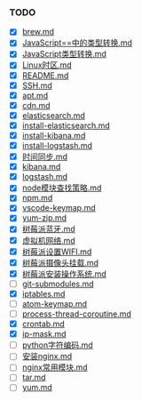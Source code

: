 ### TODO
- [x] [brew.md](brew.md)
- [x] [JavaScript==中的类型转换.md](JavaScript==中的类型转换.md)
- [x] [JavaScript类型转换.md](JavaScript类型转换.md)
- [x] [Linux时区.md](Linux时区.md)
- [x] [README.md](README.md)
- [x] [SSH.md](SSH.md)
- [x] [apt.md](apt.md)
- [x] [cdn.md](cdn.md)
- [x] [elasticsearch.md](elasticsearch.md)
- [x] [install-elasticsearch.md](install-elasticsearch.md)
- [x] [install-kibana.md](install-kibana.md)
- [x] [install-logstash.md](install-logstash.md)
- [x] [时间同步.md](时间同步.md)
- [x] [kibana.md](kibana.md)
- [x] [logstash.md](logstash.md)
- [x] [node模块查找策略.md](node模块查找策略.md)
- [x] [npm.md](npm.md)
- [x] [vscode-keymap.md](vscode-keymap.md)
- [x] [yum-zip.md](yum-zip.md)
- [x] [树莓派蓝牙.md](树莓派蓝牙.md)
- [x] [虚拟机网络.md](虚拟机网络.md)
- [x] [树莓派设置WIFI.md](树莓派设置WIFI.md)
- [x] [树莓派摄像头挂载.md](树莓派摄像头挂载.md)
- [x] [树莓派安装操作系统.md](树莓派安装操作系统.md)
- [ ] [git-submodules.md](git-submodules.md)
- [x] [iptables.md](iptables.md)
- [ ] [atom-keymap.md](atom-keymap.md)
- [ ] [process-thread-coroutine.md](process-thread-coroutine.md)
- [x] [crontab.md](crontab.md)
- [x] [ip-mask.md](ip-mask.md)
- [ ] [python字符编码.md](python字符编码.md)
- [ ] [安装nginx.md](安装nginx.md)
- [ ] [nginx常用模块.md](nginx常用模块.md)
- [ ] [tar.md](tar.md)
- [ ] [yum.md](yum.md)
